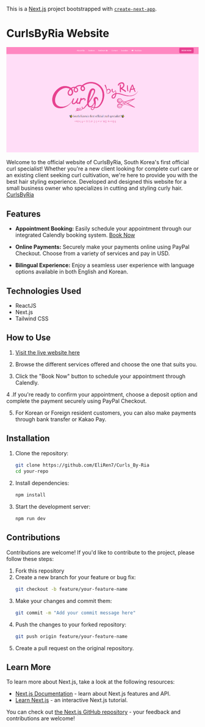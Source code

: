 This is a [Next.js](https://nextjs.org/) project bootstrapped with [`create-next-app`](https://github.com/vercel/next.js/tree/canary/packages/create-next-app).

# CurlsByRia Website

![Website](/public/assets/curlsbyriapic.png)

Welcome to the official website of CurlsByRia, South Korea's first official curl specialist! Whether you're a new client looking for complete curl care or an existing client seeking curl cultivation, we're here to provide you with the best hair styling experience. Developed and designed this website for a small business owner who specializes in cutting and styling curly hair. [CurlsByRia](https://curlsbyria.com/)

## Features

- **Appointment Booking:** Easily schedule your appointment through our integrated Calendly booking system. [Book Now](https://curlsbyria.com/)

- **Online Payments:** Securely make your payments online using PayPal Checkout. Choose from a variety of services and pay in USD.

- **Bilingual Experience:** Enjoy a seamless user experience with language options available in both English and Korean. 

## Technologies Used

- ReactJS
- Next.js
- Tailwind CSS


## How to Use

1. [Visit the live website here](https://curlsbyria.com/)

2. Browse the different services offered and choose the one that suits you.

3. Click the "Book Now" button to schedule your appointment through Calendly.

4 .If you're ready to confirm your appointment, choose a deposit option and complete the payment securely using PayPal Checkout.

5. For Korean or Foreign resident customers, you can also make payments through bank transfer or Kakao Pay.

## Installation

1. Clone the repository:
   ```bash
   git clone https://github.com/EliRen7/Curls_By-Ria
   cd your-repo

2. Install dependencies:
   ```bash
   npm install
   
3. Start the development server:
   ```bash
   npm run dev

## Contributions 

Contributions are welcome! If you'd like to contribute to the project, please follow these steps:

1. Fork this repository
2. Create a new branch for your feature or bug fix:
   ```bash
   git checkout -b feature/your-feature-name
3. Make your changes and commit them:
   ```bash
   git commit -m "Add your commit message here"
4. Push the changes to your forked repository:
   ```bash
   git push origin feature/your-feature-name
5. Create a pull request on the original repository.


## Learn More

To learn more about Next.js, take a look at the following resources:

- [Next.js Documentation](https://nextjs.org/docs) - learn about Next.js features and API.
- [Learn Next.js](https://nextjs.org/learn) - an interactive Next.js tutorial.

You can check out [the Next.js GitHub repository](https://github.com/vercel/next.js/) - your feedback and contributions are welcome!


